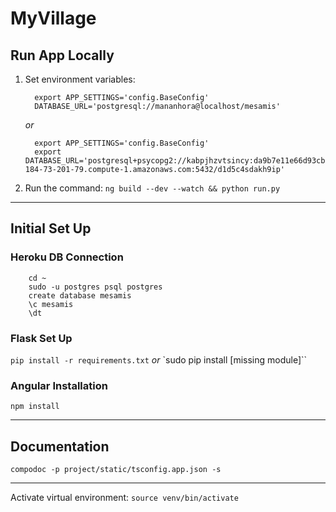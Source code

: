 
# MyVillage

## Run App Locally
1. Set environment variables:
    ```
      export APP_SETTINGS='config.BaseConfig'
      DATABASE_URL='postgresql://mananhora@localhost/mesamis'
    ```
      *or*
    ```
      export APP_SETTINGS='config.BaseConfig'
      export DATABASE_URL='postgresql+psycopg2://kabpjhzvtsincy:da9b7e11e66d93cb77f054465b4c399742e87555c4129b038a56eda6626014e9@ec2-184-73-201-79.compute-1.amazonaws.com:5432/d1d5c4sdakh9ip'
    ```

2. Run the command:
    `ng build --dev --watch && python run.py`

***

## Initial Set Up
### Heroku DB Connection
```
    cd ~
    sudo -u postgres psql postgres
    create database mesamis
    \c mesamis
    \dt
```

### Flask Set Up
`pip install -r requirements.txt` *or* `sudo pip install [missing module]``

### Angular Installation
  `npm install`

***

## Documentation
  `compodoc -p project/static/tsconfig.app.json -s`

***

Activate virtual environment: `source venv/bin/activate`
